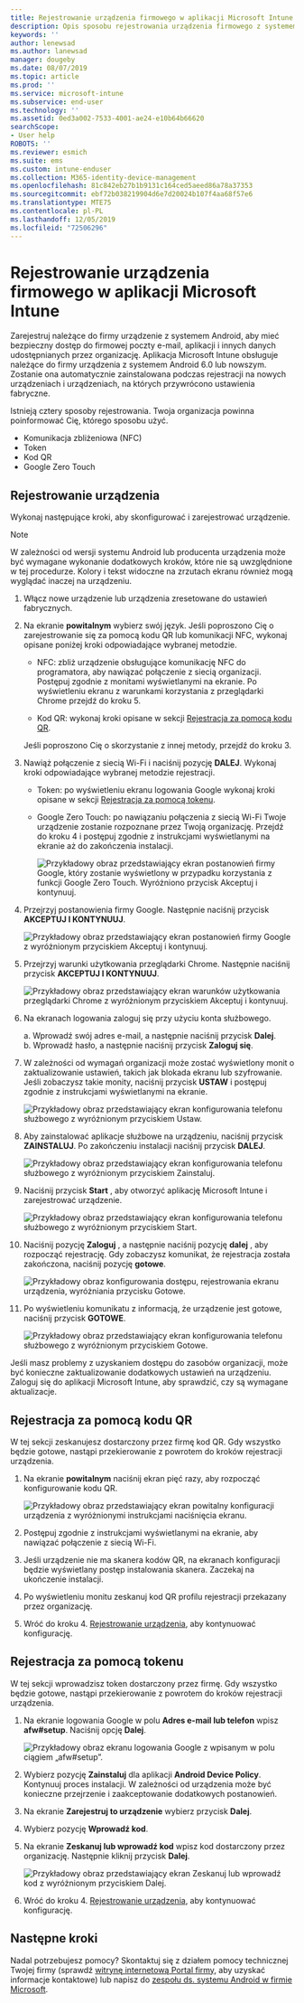 ```yaml
---
title: Rejestrowanie urządzenia firmowego w aplikacji Microsoft Intune | Microsoft Docs
description: Opis sposobu rejestrowania urządzenia firmowego z systemem Android w usłudze Intune
keywords: ''
author: lenewsad
ms.author: lanewsad
manager: dougeby
ms.date: 08/07/2019
ms.topic: article
ms.prod: ''
ms.service: microsoft-intune
ms.subservice: end-user
ms.technology: ''
ms.assetid: 0ed3a002-7533-4001-ae24-e10b64b66620
searchScope:
- User help
ROBOTS: ''
ms.reviewer: esmich
ms.suite: ems
ms.custom: intune-enduser
ms.collection: M365-identity-device-management
ms.openlocfilehash: 81c842eb27b1b9131c164ced5aeed86a78a37353
ms.sourcegitcommit: ebf72b038219904d6e7d20024b107f4aa68f57e6
ms.translationtype: MTE75
ms.contentlocale: pl-PL
ms.lasthandoff: 12/05/2019
ms.locfileid: "72506296"
---
```

# <a name="enroll-your-corporate-device-with-the-microsoft-intune-app"></a>Rejestrowanie urządzenia firmowego w aplikacji Microsoft Intune

Zarejestruj należące do firmy urządzenie z systemem Android, aby mieć bezpieczny dostęp do firmowej poczty e-mail, aplikacji i innych danych udostępnianych przez organizację. Aplikacja Microsoft Intune obsługuje należące do firmy urządzenia z systemem Android 6.0 lub nowszym. Zostanie ona automatycznie zainstalowana podczas rejestracji na nowych urządzeniach i urządzeniach, na których przywrócono ustawienia fabryczne. 

Istnieją cztery sposoby rejestrowania. Twoja organizacja powinna poinformować Cię, którego sposobu użyć.
 
* Komunikacja zbliżeniowa (NFC)  
* Token  
* Kod QR   
* Google Zero Touch  

## <a name="enroll-device"></a>Rejestrowanie urządzenia 
Wykonaj następujące kroki, aby skonfigurować i zarejestrować urządzenie.  

> [!NOTE]
> W zależności od wersji systemu Android lub producenta urządzenia może być wymagane wykonanie dodatkowych kroków, które nie są uwzględnione w tej procedurze. Kolory i tekst widoczne na zrzutach ekranu również mogą wyglądać inaczej na urządzeniu.  

1. Włącz nowe urządzenie lub urządzenia zresetowane do ustawień fabrycznych.  
2. Na ekranie **powitalnym** wybierz swój język.   Jeśli poproszono Cię o zarejestrowanie się za pomocą kodu QR lub komunikacji NFC, wykonaj opisane poniżej kroki odpowiadające wybranej metodzie.  
     * NFC: zbliż urządzenie obsługujące komunikację NFC do programatora, aby nawiązać połączenie z siecią organizacji. Postępuj zgodnie z monitami wyświetlanymi na ekranie. Po wyświetleniu ekranu z warunkami korzystania z przeglądarki Chrome przejdź do kroku 5.  

     * Kod QR: wykonaj kroki opisane w sekcji [Rejestracja za pomocą kodu QR](#qr-code-enrollment).  

     Jeśli poproszono Cię o skorzystanie z innej metody, przejdź do kroku 3.    

3. Nawiąż połączenie z siecią Wi-Fi i naciśnij pozycję **DALEJ**. Wykonaj kroki odpowiadające wybranej metodzie rejestracji. 

    * Token: po wyświetleniu ekranu logowania Google wykonaj kroki opisane w sekcji [Rejestracja za pomocą tokenu](#token-enrollment).  
    * Google Zero Touch: po nawiązaniu połączenia z siecią Wi-Fi Twoje urządzenie zostanie rozpoznane przez Twoją organizację. Przejdź do kroku 4 i postępuj zgodnie z instrukcjami wyświetlanymi na ekranie aż do zakończenia instalacji.    
 
       ![Przykładowy obraz przedstawiający ekran postanowień firmy Google, który zostanie wyświetlony w przypadku korzystania z funkcji Google Zero Touch. Wyróżniono przycisk Akceptuj i kontynuuj.](./media/google-zero-touch-intune-app-01.png)   
   
4. Przejrzyj postanowienia firmy Google. Następnie naciśnij przycisk **AKCEPTUJ I KONTYNUUJ**.  

      ![Przykładowy obraz przedstawiający ekran postanowień firmy Google z wyróżnionym przyciskiem Akceptuj i kontynuuj.](./media/fully-managed-intune-app-04.png)   

6. Przejrzyj warunki użytkowania przeglądarki Chrome. Następnie naciśnij przycisk **AKCEPTUJ I KONTYNUUJ**.  

   ![Przykładowy obraz przedstawiający ekran warunków użytkowania przeglądarki Chrome z wyróżnionym przyciskiem Akceptuj i kontynuuj.](./media/fully-managed-intune-app-06.png)   

7. Na ekranach logowania zaloguj się przy użyciu konta służbowego.   

    a. Wprowadź swój adres e-mail, a następnie naciśnij przycisk **Dalej**.      
    b. Wprowadź hasło, a następnie naciśnij przycisk **Zaloguj się**.  

8. W zależności od wymagań organizacji może zostać wyświetlony monit o zaktualizowanie ustawień, takich jak blokada ekranu lub szyfrowanie. Jeśli zobaczysz takie monity, naciśnij przycisk **USTAW** i postępuj zgodnie z instrukcjami wyświetlanymi na ekranie.  

   ![Przykładowy obraz przedstawiający ekran konfigurowania telefonu służbowego z wyróżnionym przyciskiem Ustaw.](./media/fully-managed-intune-app-10.png)   

9. Aby zainstalować aplikacje służbowe na urządzeniu, naciśnij przycisk **ZAINSTALUJ**. Po zakończeniu instalacji naciśnij przycisk **DALEJ**.  

   ![Przykładowy obraz przedstawiający ekran konfigurowania telefonu służbowego z wyróżnionym przyciskiem Zainstaluj.](./media/fully-managed-intune-app-11.png)   

10. Naciśnij przycisk **Start** , aby otworzyć aplikację Microsoft Intune i zarejestrować urządzenie. 

    ![Przykładowy obraz przedstawiający ekran konfigurowania telefonu służbowego z wyróżnionym przyciskiem Start.](./media/fully-managed-intune-app-17.png)   

11. Naciśnij pozycję **Zaloguj** , a następnie naciśnij pozycję **dalej** , aby rozpocząć rejestrację. Gdy zobaczysz komunikat, że rejestracja została zakończona, naciśnij pozycję **gotowe**.  

    ![Przykładowy obraz konfigurowania dostępu, rejestrowania ekranu urządzenia, wyróżniania przycisku Gotowe.](./media/fully-managed-intune-app-19.png)   

10. Po wyświetleniu komunikatu z informacją, że urządzenie jest gotowe, naciśnij przycisk **GOTOWE**.  

    ![Przykładowy obraz przedstawiający ekran konfigurowania telefonu służbowego z wyróżnionym przyciskiem Gotowe.](./media/fully-managed-intune-app-18.png)   

Jeśli masz problemy z uzyskaniem dostępu do zasobów organizacji, może być konieczne zaktualizowanie dodatkowych ustawień na urządzeniu. Zaloguj się do aplikacji Microsoft Intune, aby sprawdzić, czy są wymagane aktualizacje.   


## <a name="qr-code-enrollment"></a>Rejestracja za pomocą kodu QR  
W tej sekcji zeskanujesz dostarczony przez firmę kod QR.  Gdy wszystko będzie gotowe, nastąpi przekierowanie z powrotem do kroków rejestracji urządzenia.     
  
1. Na ekranie **powitalnym** naciśnij ekran pięć razy, aby rozpocząć konfigurowanie kodu QR.  

   ![Przykładowy obraz przedstawiający ekran powitalny konfiguracji urządzenia z wyróżnionymi instrukcjami naciśnięcia ekranu.](./media/qr-code-intune-app-01.png)  

2. Postępuj zgodnie z instrukcjami wyświetlanymi na ekranie, aby nawiązać połączenie z siecią Wi-Fi.  
3. Jeśli urządzenie nie ma skanera kodów QR, na ekranach konfiguracji będzie wyświetlany postęp instalowania skanera. Zaczekaj na ukończenie instalacji.  
4. Po wyświetleniu monitu zeskanuj kod QR profilu rejestracji przekazany przez organizację.  
5. Wróć do kroku 4. [Rejestrowanie urządzenia](#enroll-device), aby kontynuować konfigurację.  

## <a name="token-enrollment"></a>Rejestracja za pomocą tokenu  
W tej sekcji wprowadzisz token dostarczony przez firmę. Gdy wszystko będzie gotowe, nastąpi przekierowanie z powrotem do kroków rejestracji urządzenia.  

1. Na ekranie logowania Google w polu **Adres e-mail lub telefon** wpisz **afw#setup**. Naciśnij opcję **Dalej**. 

   ![Przykładowy obraz ekranu logowania Google z wpisanym w polu ciągiem „afw#setup”.](./media/token-intune-app-01.png)   

2. Wybierz pozycję **Zainstaluj** dla aplikacji **Android Device Policy**. Kontynuuj proces instalacji. W zależności od urządzenia może być konieczne przejrzenie i zaakceptowanie dodatkowych postanowień.    

3. Na ekranie **Zarejestruj to urządzenie** wybierz przycisk **Dalej**.  

4. Wybierz pozycję **Wprowadź kod**.  

5. Na ekranie **Zeskanuj lub wprowadź kod** wpisz kod dostarczony przez organizację.  Następnie kliknij przycisk **Dalej**.  

   ![Przykładowy obraz przedstawiający ekran Zeskanuj lub wprowadź kod z wyróżnionym przyciskiem Dalej.](./media/token-intune-app-04.png)  

6. Wróć do kroku 4. [Rejestrowanie urządzenia](#enroll-device), aby kontynuować konfigurację.  



## <a name="next-steps"></a>Następne kroki   
Nadal potrzebujesz pomocy? Skontaktuj się z działem pomocy technicznej Twojej firmy (sprawdź [witrynę internetową Portal firmy](https://go.microsoft.com/fwlink/?linkid=2010980), aby uzyskać informacje kontaktowe) lub napisz do <a href="mailto:wintunedroidfbk@microsoft.com?subject=I'm having trouble with enrolling my Android device&body=Describe the issue you're experiencing here.">zespołu ds. systemu Android w firmie Microsoft</a>.  
